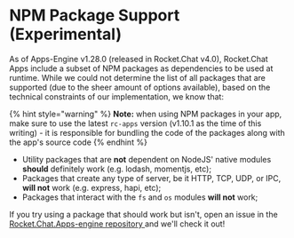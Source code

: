 # NPM Package Support (Experimental)

As of Apps-Engine v1.28.0 (released in Rocket.Chat v4.0), Rocket.Chat Apps include a subset of NPM packages as dependencies to be used at runtime. While we could not determine the list of all packages that are supported (due to the sheer amount of options available), based on the technical constraints of our implementation, we know that:

{% hint style="warning" %}
**Note:** when using NPM packages in your app, make sure to use the latest `rc-apps` version (v1.10.1 as the time of this writing) - it is responsible for bundling the code of the packages along with the app's source code
{% endhint %}

* Utility packages that are **not** dependent on NodeJS' native modules **should** definitely work (e.g. lodash, momentjs, etc);
* Packages that create any type of server, be it HTTP, TCP, UDP, or IPC, **will not** work (e.g. express, hapi, etc);
* Packages that interact with the `fs` and `os` modules **will not** work;

If you try using a package that should work but isn't, open an issue in the [Rocket.Chat.Apps-engine repository ](https://github.com/RocketChat/Rocket.Chat.Apps-engine)and we'll check it out!
